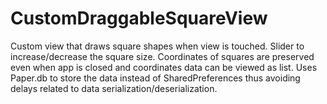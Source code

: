 # CustomDraggableSquareView
Custom view that draws square shapes when view is touched. Slider to increase/decrease the square size.
Coordinates of squares are preserved even when app is closed and coordinates data can be viewed as list.
Uses Paper.db to store the data instead of SharedPreferences thus avoiding delays related to data serialization/deserialization.
